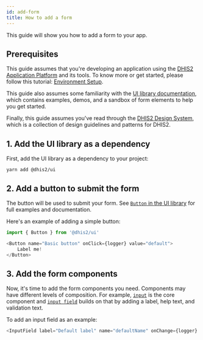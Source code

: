 ```yaml
---
id: add-form
title: How to add a form
---
```


This guide will show you how to add a form to your app. 

## Prerequisites

This guide assumes that you're developing an application using the [DHIS2 Application Platform](https://platform.dhis2.nu/#/) and its tools. To know more or get started, please follow this tutorial: [Environment Setup](/docs/tutorials/setup-env).  

This guide also assumes some familiarity with the [UI library documentation](https://ui.dhis2.nu/demo/?path=/docs/about-this-documentation-for-readers--page), which contains examples, demos, and a sandbox of form elements to help you get started.

Finally, this guide assumes you've read through the [DHIS2 Design System](https://github.com/dhis2/design-system), which is a collection of design guidelines and patterns for DHIS2.


## 1. Add the UI library as a dependency

First, add the UI library as a dependency to your project:

```shell
yarn add @dhis2/ui
```

## 2. Add a button to submit the form

The button will be used to submit your form. See [`Button` in the UI library](https://ui.dhis2.nu/demo/?path=/docs/actions-buttons-button--basic) for full examples and documentation. 

Here's an example of adding a simple button:

```js
import { Button } from '@dhis2/ui'

<Button name="Basic button" onClick={logger} value="default">
    Label me!
</Button>
```

## 3. Add the form components

Now, it's time to add the form components you need. Components may have different levels of composition. For example, [`input`](https://ui.dhis2.nu/demo/?path=/docs/forms-input-input--default) is the core component and [`input field`](https://ui.dhis2.nu/demo/?path=/docs/forms-input-input-field--default) builds on that by adding a label, help text, and validation text.

To add an input field as an example:

```js
<InputField label="Default label" name="defaultName" onChange={logger} />
```